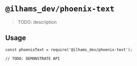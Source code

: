 # `@ilhams_dev/phoenix-text`

> TODO: description

## Usage

```
const phoenixText = require('@ilhams_dev/phoenix-text');

// TODO: DEMONSTRATE API
```
